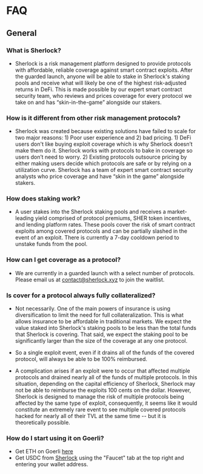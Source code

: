 # FAQ

## General

### What is Sherlock?

* Sherlock is a risk management platform designed to provide protocols with affordable, reliable coverage against smart contract exploits. After the guarded launch, anyone will be able to stake in Sherlock's staking pools and receive what will likely be one of the highest risk-adjusted returns in DeFi. This is made possible by our expert smart contract security team, who reviews and prices coverage for every protocol we take on and has “skin-in-the-game” alongside our stakers.

### How is it different from other risk management protocols?

* Sherlock was created because existing solutions have failed to scale for two major reasons: 1\) Poor user experience and 2\) bad pricing. 1\) DeFi users don't like buying exploit coverage which is why Sherlock doesn’t make them do it. Sherlock works with protocols to bake in coverage so users don’t need to worry. 2\) Existing protocols outsource pricing by either making users decide which protocols are safe or by relying on a utilization curve. Sherlock has a team of expert smart contract security analysts who price coverage and have “skin in the game” alongside stakers.

### How does staking work?

* A user stakes into the Sherlock staking pools and receives a market-leading yield comprised of protocol premiums, SHER token incentives, and lending platform rates. These pools cover the risk of smart contract exploits among covered protocols and can be partially slashed in the event of an exploit. There is currently a 7-day cooldown period to unstake funds from the pool.

### How can I get coverage as a protocol?

* We are currently in a guarded launch with a select number of protocols. Please email us at contact@sherlock.xyz to join the waitlist.

### Is cover for a protocol always fully collateralized?

* Not necessarily. One of the main powers of insurance is using diversification to limit the need for full collateralization. This is what allows insurance to be affordable in traditional markets. We expect the value staked into Sherlock's staking pools to be less than the total funds that Sherlock is covering. That said, we expect the staking pool to be significantly larger than the size of the coverage at any one protocol.

* So a single exploit event, even if it drains all of the funds of the covered protocol, will always be able to be 100% reimbursed.

* A complication arises if an exploit were to occur that affected multiple protocols and drained nearly all of the funds of multiple protocols. In this situation, depending on the capital efficiency of Sherlock, Sherlock may not be able to reimburse the exploits 100 cents on the dollar. However, Sherlock is designed to manage the risk of multiple protocols being affected by the same type of exploit, consequently, it seems like it would constitute an extremely rare event to see multiple covered protocols hacked for nearly all of their TVL at the same time -- but it is theoretically possible. 

### How do I start using it on Goerli?

* Get ETH on Goerli [here](https://faucet.goerli.mudit.blog/)
* Get USDC from [Sherlock](https://goerli.sherlock.xyz/faucet) using the "Faucet" tab at the top right and entering your wallet address.
